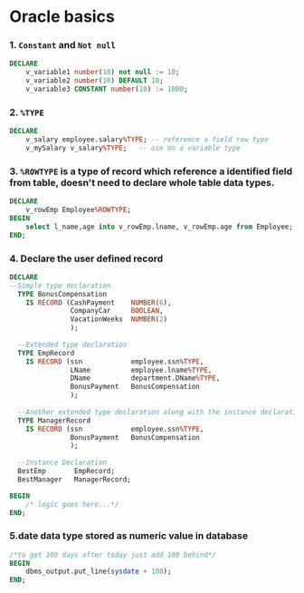Oracle basics
========

### 1. `Constant` and `Not null`
```sql
DECLARE
	v_variable1 number(10) not null := 10;
	v_variable2 number(10) DEFAULT 10;
	v_variable3 CONSTANT number(10) := 1000;

```


### 2. **`%TYPE`**
```sql
DECLARE
	v_salary employee.salary%TYPE; -- reference a field row type
	v_mySalary v_salary%TYPE;	-- use on a variable type
```

### 3. **`%ROWTYPE`** is a type of record which reference a identified field from table, doesn't need to declare whole table data types.


```sql
DECLARE	
	v_rowEmp Employee%ROWTYPE;
BEGIN
	select l_name,age into v_rowEmp.lname, v_rowEmp.age from Employee;
END;
```


### 4. **Declare the user defined record**
```sql
DECLARE
--Simple type declaration
  TYPE BonusCompensation
    IS RECORD (CashPayment    NUMBER(6),
               CompanyCar     BOOLEAN,
               VacationWeeks  NUMBER(2)
               );
  
  --Extended type declaration
  TYPE EmpRecord
    IS RECORD (ssn            employee.ssn%TYPE,
               LName          employee.lname%TYPE,
               DName          department.DName%TYPE,
               BonusPayment   BonusCompensation
               );
               
  --Another extended type declaration along with the instance declaration
  TYPE ManagerRecord
    IS RECORD (ssn            employee.ssn%TYPE,
               BonusPayment   BonusCompensation
               );
               
  --Instance Declaration
  BestEmp       EmpRecord;
  BestManager   ManagerRecord;

BEGIN
	/* logic goes here...*/
END;

```

### 5.**date** data type stored as numeric value in database
	
```sql
/*to get 100 days after today just add 100 behind*/
BEGIN
	dbms_output.put_line(sysdate + 100);
END;
```





